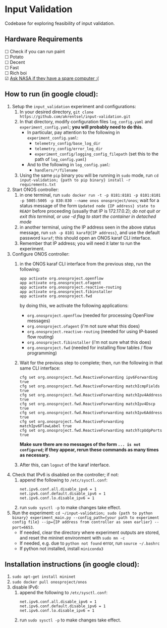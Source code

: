 # Input Validation

Codebase for exploring feasibility of input validation.

## Hardware Requirements
☐ Check if you can run paint <br />
☐ Potato <br />
☐ Decent <br />
☐ Fast <br />
☐ Rich boi <br />
☑ [Ask NASA if they have a spare computer :(](https://www.nas.nasa.gov/hecc/support/system_status.html)

## How to run (in google cloud):
1. Setup the `input_validation` experiment and configurations:
    1. In your desired directory, `git clone https://github.com/akrentsel/input-validation.git`
    2. In that directory, modify configuration files `log_config.yaml` and `experiment_config.yaml`; **you will probably need to do this**. 
        - In particular, pay attention to the following in `experiment_config.yaml`:
            - `telemetry_config/base_log_dir`
            - `telemetry_config/error_log_dir`
            - `experiment_config/logging_config_filepath` (set this to the path of `log_config.yaml`)
        - And to the following in `log_config.yaml`:
            - `handlers/*/filename`
    3. Using the same `pip` binary you will be running in `sudo` mode, run `cd input-validation; {path to pip binary} install -r requirements.txt`
2. Start ONOS controller: 
    1. in one terminal, run `sudo docker run -t -p 8181:8181 -p 8101:8101 -p 5005:5005 -p 830:830 --name onos onosproject/onos`; wait for a status message of the form `Updated node {IP address} state to READY` before proceeding (usually that IP is 172.17.0.2); *do not quit or exit this terminal, or use -d flag to start the container in detached mode*
    2. in another terminal, using the IP address seen in the above status message, run `ssh -p 8101 karaf@{IP address}`, and use the default password `karaf`; this should open an ONOS karaf CLI interface.
    3. Remember that IP address; you will need it later to run the experiment.
3. Configure ONOS controller:
    1. in the ONOS karaf CLI interface from the previous step, run the following:
        ```
        app activate org.onosproject.openflow
        app activate org.onosproject.ofagent
        app activate org.onosproject.reactive-routing
        app activate org.onosproject.fibinstaller
        app activate org.onosproject.fwd
        ```

        by doing this, we activate the following applications:
        - `org.onosproject.openflow` (needed for processing OpenFlow messages)
        - `org.onosproject.ofagent` (i'm not sure what this does)
        - `org.onosproject.reactive-routing` (needed for using IP-based flow routing)
        - `org.onosproject.fibinstaller` (i'm not sure what this does)
        - `org.onosproject.fwd` (needed for installing flow tables / flow programming)
    3. Wait for the previous step to complete; then, run the following in that same CLI interface:
        ```
        cfg set org.onosproject.fwd.ReactiveForwarding ipv6Forwarding true
        cfg set org.onosproject.fwd.ReactiveForwarding matchIcmpFields true
        cfg set org.onosproject.fwd.ReactiveForwarding matchIpv4Address true
        cfg set org.onosproject.fwd.ReactiveForwarding matchIpv4Dscp true
        cfg set org.onosproject.fwd.ReactiveForwarding matchIpv6Address true
        cfg set org.onosproject.fwd.ReactiveForwarding matchIpv6FlowLabel true
        cfg set org.onosproject.fwd.ReactiveForwarding matchTcpUdpPorts true
        ```
        **Make sure there are no messages of the form `... is not configured`; if they appear, rerun these commands as many times as necessary.**
    4. After this, can `logout` of the karaf interface.
4. Check that IPv6 is disabled on the controller; if not:
    1. append the following to `/etc/sysctl.conf`:
        ```
        net.ipv6.conf.all.disable_ipv6 = 1
        net.ipv6.conf.default.disable_ipv6 = 1
        net.ipv6.conf.lo.disable_ipv6 = 1
        ```
    2. run `sudo sysctl -p` to make changes take effect.
5. Run the experiment: `cd ~/input-validation; sudo {path to python binary} experiment_main.py --config_path={your path to experiment config file} --ip={IP address from controller as seen earlier} --port=6653`.
    - If needed, clear the directory where experiment outputs are stored, and reset the mininet environment with `sudo mn -c`
    - If needed, e.g. due to `python not found` error, run `source ~/.bashrc`
    - If python not installed, install `miniconda3`

## Installation instructions (in google cloud):
1. `sudo apt-get install mininet`
2. `sudo docker pull onosproject/onos`
3. disable IPv6:
    1. append the following to `/etc/sysctl.conf`:
        ```
        net.ipv6.conf.all.disable_ipv6 = 1
        net.ipv6.conf.default.disable_ipv6 = 1
        net.ipv6.conf.lo.disable_ipv6 = 1
        ```
    2. run `sudo sysctl -p` to make changes take effect.

